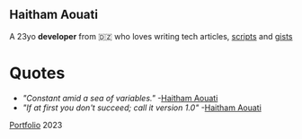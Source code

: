 ## Haitham Aouati

A 23yo **developer** from 🇩🇿 who loves writing tech articles, [scripts](https://github.com/haithamaouati?tab=repositories) and [gists](https://gist.github.com/haithamaouati)

# Quotes
- _"Constant amid a sea of variables."_ -[Haitham Aouati]()
- _"If at first you don't succeed; call it version 1.0"_ -[Haitham Aouati]()

[Portfolio](https://haithamaouati.github.io/portfolio/) 2023
